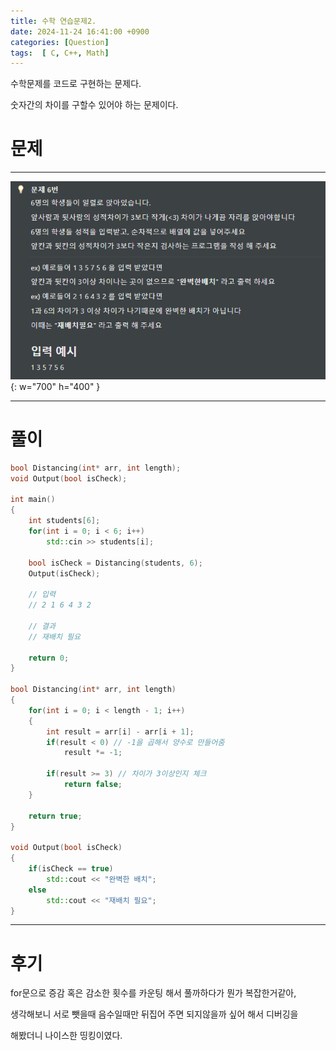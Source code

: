 ```yaml
---
title: 수학 연습문제2.
date: 2024-11-24 16:41:00 +0900
categories: [Question]  
tags:  [ C, C++, Math]
---
```


수학문제를 코드로 구현하는 문제다.

숫자간의 차이를 구할수 있어야 하는 문제이다.

# 문제   
---------------------------------------

![Desktop View](/assets/img/Math2.png){: w="700" h="400" }

---------------------------------------

# 풀이

```c++
bool Distancing(int* arr, int length);
void Output(bool isCheck);

int main()
{
    int students[6];
    for(int i = 0; i < 6; i++)
        std::cin >> students[i];

    bool isCheck = Distancing(students, 6);
    Output(isCheck);

    // 입력
    // 2 1 6 4 3 2

    // 결과
    // 재배치 필요

    return 0;
}

bool Distancing(int* arr, int length)
{
    for(int i = 0; i < length - 1; i++)
    {
        int result = arr[i] - arr[i + 1];
        if(result < 0) // -1을 곱해서 양수로 만들어줌
            result *= -1;

        if(result >= 3) // 차이가 3이상인지 체크
            return false;
    }

    return true;
}

void Output(bool isCheck)
{
    if(isCheck == true)
        std::cout << "완벽한 배치";
    else
        std::cout << "재배치 필요";
}
```
---------------------------------------

# 후기

for문으로 증감 혹은 감소한 횟수를 카운팅 해서 풀까하다가 뭔가 복잡한거같아,

생각해보니 서로 뺏을때 음수일때만 뒤집어 주면 되지않을까 싶어 해서 디버깅을

해봤더니 나이스한 띵킹이였다.

